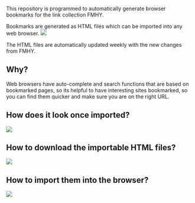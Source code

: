 This repository is programmed to automatically generate browser bookmarks for the link collection FMHY.

Bookmarks are generated as HTML files which can be imported into any web browser.
![](https://i.imgur.com/N2Wfngc.png)

The HTML files are automatically updated weekly with the new changes from FMHY.

## Why?
Web browsers have auto-complete and search functions that are based on bookmarked pages, so its helpful to have interesting sites bookmarked, so you can find them quicker and make sure you are on the right URL.


## How does it look once imported?
![](https://i.imgur.com/h1GfL1W.png)


## How to download the importable HTML files?
![](https://i.imgur.com/e4xN3wy.png)


## How to import them into the browser?
![](https://i.imgur.com/6BpWb1q.png)
